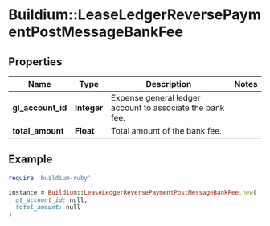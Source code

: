 # Buildium::LeaseLedgerReversePaymentPostMessageBankFee

## Properties

| Name | Type | Description | Notes |
| ---- | ---- | ----------- | ----- |
| **gl_account_id** | **Integer** | Expense general ledger account to associate the bank fee. |  |
| **total_amount** | **Float** | Total amount of the bank fee. |  |

## Example

```ruby
require 'buildium-ruby'

instance = Buildium::LeaseLedgerReversePaymentPostMessageBankFee.new(
  gl_account_id: null,
  total_amount: null
)
```


